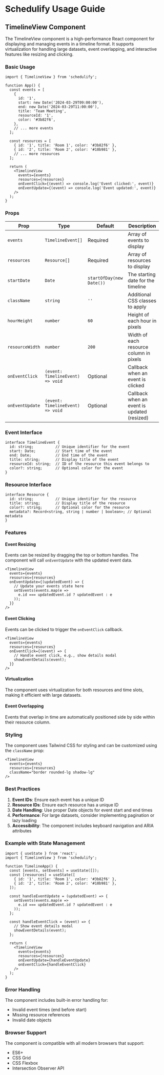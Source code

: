 # Schedulify Usage Guide

## TimelineView Component

The TimelineView component is a high-performance React component for displaying and managing events in a timeline format. It supports virtualization for handling large datasets, event overlapping, and interactive features like resizing and clicking.

### Basic Usage

```tsx
import { TimelineView } from 'schedulify';

function App() {
  const events = [
    {
      id: '1',
      start: new Date('2024-03-29T09:00:00'),
      end: new Date('2024-03-29T11:00:00'),
      title: 'Team Meeting',
      resourceId: '1',
      color: '#3b82f6',
    },
    // ... more events
  ];

  const resources = [
    { id: '1', title: 'Room 1', color: '#3b82f6' },
    { id: '2', title: 'Room 2', color: '#10b981' },
    // ... more resources
  ];

  return (
    <TimelineView
      events={events}
      resources={resources}
      onEventClick={(event) => console.log('Event clicked:', event)}
      onEventUpdate={(event) => console.log('Event updated:', event)}
    />
  );
}
```

### Props

| Prop | Type | Default | Description |
|------|------|---------|-------------|
| `events` | `TimelineEvent[]` | Required | Array of events to display |
| `resources` | `Resource[]` | Required | Array of resources to display |
| `startDate` | `Date` | `startOfDay(new Date())` | The starting date for the timeline |
| `className` | `string` | `''` | Additional CSS classes to apply |
| `hourHeight` | `number` | `60` | Height of each hour in pixels |
| `resourceWidth` | `number` | `200` | Width of each resource column in pixels |
| `onEventClick` | `(event: TimelineEvent) => void` | Optional | Callback when an event is clicked |
| `onEventUpdate` | `(event: TimelineEvent) => void` | Optional | Callback when an event is updated (resized) |

### Event Interface

```tsx
interface TimelineEvent {
  id: string;          // Unique identifier for the event
  start: Date;         // Start time of the event
  end: Date;           // End time of the event
  title: string;       // Display title of the event
  resourceId: string;  // ID of the resource this event belongs to
  color?: string;      // Optional color for the event
}
```

### Resource Interface

```tsx
interface Resource {
  id: string;          // Unique identifier for the resource
  title: string;       // Display title of the resource
  color?: string;      // Optional color for the resource
  metadata?: Record<string, string | number | boolean>; // Optional metadata
}
```

### Features

#### Event Resizing
Events can be resized by dragging the top or bottom handles. The component will call `onEventUpdate` with the updated event data.

```tsx
<TimelineView
  events={events}
  resources={resources}
  onEventUpdate={(updatedEvent) => {
    // Update your events state here
    setEvents(events.map(e => 
      e.id === updatedEvent.id ? updatedEvent : e
    ));
  }}
/>
```

#### Event Clicking
Events can be clicked to trigger the `onEventClick` callback.

```tsx
<TimelineView
  events={events}
  resources={resources}
  onEventClick={(event) => {
    // Handle event click, e.g., show details modal
    showEventDetails(event);
  }}
/>
```

#### Virtualization
The component uses virtualization for both resources and time slots, making it efficient with large datasets.

#### Event Overlapping
Events that overlap in time are automatically positioned side by side within their resource column.

### Styling

The component uses Tailwind CSS for styling and can be customized using the `className` prop:

```tsx
<TimelineView
  events={events}
  resources={resources}
  className="border rounded-lg shadow-lg"
/>
```

### Best Practices

1. **Event IDs**: Ensure each event has a unique ID
2. **Resource IDs**: Ensure each resource has a unique ID
3. **Date Handling**: Use proper Date objects for event start and end times
4. **Performance**: For large datasets, consider implementing pagination or lazy loading
5. **Accessibility**: The component includes keyboard navigation and ARIA attributes

### Example with State Management

```tsx
import { useState } from 'react';
import { TimelineView } from 'schedulify';

function TimelineApp() {
  const [events, setEvents] = useState([]);
  const [resources] = useState([
    { id: '1', title: 'Room 1', color: '#3b82f6' },
    { id: '2', title: 'Room 2', color: '#10b981' },
  ]);

  const handleEventUpdate = (updatedEvent) => {
    setEvents(events.map(e => 
      e.id === updatedEvent.id ? updatedEvent : e
    ));
  };

  const handleEventClick = (event) => {
    // Show event details modal
    showEventDetails(event);
  };

  return (
    <TimelineView
      events={events}
      resources={resources}
      onEventUpdate={handleEventUpdate}
      onEventClick={handleEventClick}
    />
  );
}
```

### Error Handling

The component includes built-in error handling for:
- Invalid event times (end before start)
- Missing resource references
- Invalid date objects

### Browser Support

The component is compatible with all modern browsers that support:
- ES6+
- CSS Grid
- CSS Flexbox
- Intersection Observer API 